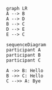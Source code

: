 ```mermaid
graph LR
A --> B
A --> D
B --> C
D --> E
E --> C
```

```mermaid
sequenceDiagram
participant A
participant B
participant C

A ->> B: Hello
B ->> C: Hello
C -->> A: Bye
```

